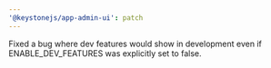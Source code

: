 ```yaml
---
'@keystonejs/app-admin-ui': patch
---
```


Fixed a bug where dev features would show in development even if ENABLE_DEV_FEATURES was explicitly set to false.
